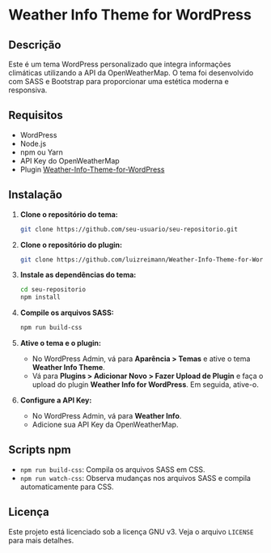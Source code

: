 
# Weather Info Theme for WordPress

## Descrição
Este é um tema WordPress personalizado que integra informações climáticas utilizando a API da OpenWeatherMap. O tema foi desenvolvido com SASS e Bootstrap para proporcionar uma estética moderna e responsiva.

## Requisitos
- WordPress
- Node.js
- npm ou Yarn
- API Key do OpenWeatherMap
- Plugin [Weather-Info-Theme-for-WordPress](https://github.com/luizreimann/Weather-Info-Theme-for-WordPress)

## Instalação

1. **Clone o repositório do tema:**
   ```bash
   git clone https://github.com/seu-usuario/seu-repositorio.git
   ```

2. **Clone o repositório do plugin:**
   ```bash
   git clone https://github.com/luizreimann/Weather-Info-Theme-for-WordPress.git
   ```

3. **Instale as dependências do tema:**
   ```bash
   cd seu-repositorio
   npm install
   ```

4. **Compile os arquivos SASS:**
   ```bash
   npm run build-css
   ```

5. **Ative o tema e o plugin:**
   - No WordPress Admin, vá para **Aparência > Temas** e ative o tema **Weather Info Theme**.
   - Vá para **Plugins > Adicionar Novo > Fazer Upload de Plugin** e faça o upload do plugin **Weather Info for WordPress**. Em seguida, ative-o.

6. **Configure a API Key:**
   - No WordPress Admin, vá para **Weather Info**.
   - Adicione sua API Key da OpenWeatherMap.

## Scripts npm

- `npm run build-css`: Compila os arquivos SASS em CSS.
- `npm run watch-css`: Observa mudanças nos arquivos SASS e compila automaticamente para CSS.

## Licença
Este projeto está licenciado sob a licença GNU v3. Veja o arquivo `LICENSE` para mais detalhes.

